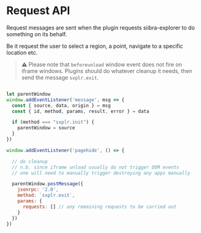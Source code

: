 # Request API

Request  messages are sent when the plugin requests siibra-explorer to do something on its behalf.

Be it request the user to select a region, a point, navigate to a specific location etc. 

> :warning: Please note that `beforeunload` window event does not fire on iframe windows. Plugins should do whatever cleanup it needs, then send the message `sxplr.exit`. 

```javascript

let parentWindow
window.addEventListener('message', msg => {
  const { source, data, origin } = msg
  const { id, method, params, result, error } = data

  if (method === "sxplr.init") {
    parentWindow = source
  }
})

window.addEventListener('pagehide', () => {

  // do cleanup
  // n.b. since iframe unload usually do not trigger DOM events
  // one will need to manually trigger destroying any apps manually

  parentWindow.postMessage({
    jsonrpc: '2.0',
    method: `sxplr.exit`,
    params: {
      requests: [] // any remaining requests to be carried out
    }
  })
})
```
